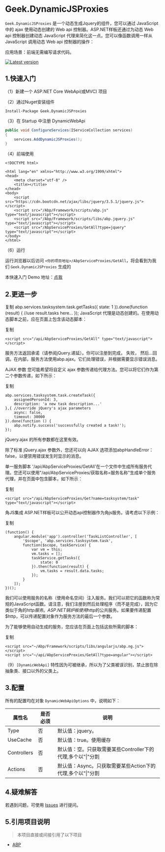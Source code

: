 ﻿# Geek.DynamicJSProxies

`Geek.DynamicJSProxies` 是一个动态生成Jquery的组件，您可以通过 JavaScript 中的 ajax 使用动态创建的 Web api 控制器。ASP.NET样板还通过为动态 Web api 控制器创建动态 JavaScript 代理来简化这一点。您可以像函数调用一样从 JavaScript 调用动态 Web api 控制器的操作：

应用场景：前端无需编写请求代码。

[![Latest version](https://img.shields.io/nuget/v/Panda.DynamicWebApi.svg)](https://www.nuget.org/packages/Geek.DynamicJSProxies/)

## 1.快速入门

（1）新建一个 ASP.NET Core WebApi(或MVC) 项目

（2）通过Nuget安装组件

````shell
Install-Package Geek.DynamicJSProxies
````

（3）在 Startup 中注册 DynamicWebApi

````csharp
public void ConfigureServices(IServiceCollection services)
{
    services.AddDynamicJSProxies();
}
````

（4）前端使用

```
<!DOCTYPE html>

<html lang="en" xmlns="http://www.w3.org/1999/xhtml">
<head>
    <meta charset="utf-8" />
    <title></title>
</head>
<body>
    <script src="https://cdn.bootcdn.net/ajax/libs/jquery/3.5.1/jquery.js"></script>
    <script src="/Abp/Framework/scripts/abp.js" type="text/javascript"></script>
    <script src="/Abp/Framework/scripts/libs/abp.jquery.js" type="text/javascript"></script>
    <script src="/AbpServiceProxies/GetAll?type=jquery" type="text/javascript"></script>
</body>
</html>
```

（6）运行

运行浏览器以后访问 `<你的项目地址>/AbpServiceProxies/GetAll`，将会看到为我们 `Geek.DynamicJSProxies` 生成的 

本快速入门 Demo 地址：[点我](/samples/Panda.DynamicWebApiSample)

## 2.更进一步



复制
abp.services.tasksystem.task.getTasks({
    state: 1
}).done(function (result) {
    //use result.tasks here...
});
JavaScript 代理是动态创建的。在使用动态脚本之前，应在页面上包含该动态脚本：

复制

```
<script src="/api/AbpServiceProxies/GetAll" type="text/javascript"></script>
```

服务方法返回承诺（请参阅jQuery.递延）。你可以注册到完成， 失败， 然后...回调。在内部，服务方法使用abp.ajax。它们处理错误，并根据需要显示错误消息。

AJAX 参数
您可能希望将自定义 ajax 参数传递给代理方法。您可以将它们作为第二个参数传递，如下所示：

复制

```
abp.services.tasksystem.task.createTask({
    assignedPersonId: 3,
    description: 'a new task description...'
},{ //override jQuery's ajax parameters
    async: false,
    timeout: 30000
}).done(function () {
    abp.notify.success('successfully created a task!');
});
```

jQuery.ajax 的所有参数都在这里有效。

除了标准 jQuery.ajax 参数外，您还可以向 AJAX 选项添加abpHandleError：false，以便禁用错误发生时显示的消息。

单一服务脚本
'/api/AbpServiceProxies/GetAll'在一个文件中生成所有服务代理。您还可以使用"/api/AbpServiceProxies/获取名称=服务名称"生成单个服务代理，并在页面中包含脚本，如下所示：

复制

```
<script src="/api/AbpServiceProxies/Get?name=tasksystem/task" type="text/javascript"></script>
```

角JS集成
ASP.NET样板可以公开动态api控制器作为角js服务。请考虑以下示例：

复制

```
(function() {
    angular.module('app').controller('TaskListController', [
        '$scope', 'abp.services.tasksystem.task',
        function($scope, taskService) {
            var vm = this;
            vm.tasks = [];
            taskService.getTasks({
                state: 0
            }).then(function(result) {
                vm.tasks = result.data.tasks;
            });
        }
    ]);
})();
```

我们可以使用服务的名称（使用命名空间）注入服务。我们可以把它的函数称为常规的JavaScript函数。请注意，我们注册到然后处理程序（而不是完成），因为它类似于角的$http服务。ASP.NET锅炉板使用$http的公共服务。如果要传递配置$http，可以传递配置对象作为服务方法的最后一个参数。

为了能够使用自动生成的服务，您应该在页面上包括这些所需的脚本：

复制

```
<script src="~/Abp/Framework/scripts/libs/angularjs/abp.ng.js"></script>
<script src="~/api/AbpServiceProxies/GetAll?type=angular"></script>
```
（9）`[DynamicWebApi]` 特性因为可被继承，所以为了父类被误识别，禁止放在除抽象类、接口以外的父类上。

## 3.配置

所有的配置均在对象 `DynamicWebApiOptions` 中，说明如下：

| 属性名                      | 是否必须 | 说明                                                      |
| --------------------------- | -------- | --------------------------------------------------------- |
| Type             | 否       | 默认值：jquery。                                |
| UseCache             | 否       | 默认值：true。使用缓存                                 |
| Controllers          | 否       | 默认值：空。只获取需要某些Controller下的代理,多个以"\|"分割 |
| Actions          | 否       | 默认值：Async。只获取需要某些Action下的代理,多个以"\|"分割 |


## 4.疑难解答

若遇到问题，可使用 [Issues](https://github.com/dotnetauth/Panda.DynamicWebApi/issues) 进行提问。

## 5.引用项目说明

> 本项目直接或间接引用了以下项目

- [ABP](https://github.com/aspnetboilerplate/aspnetboilerplate)

